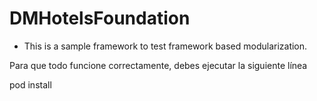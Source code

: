 # DMHotelsFoundation

- This is a sample framework to test framework based modularization.

Para que todo funcione correctamente, debes ejecutar la siguiente línea

pod install
